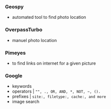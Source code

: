 ### Geospy
- automated tool to find photo location

### OverpassTurbo
- manuel photo location

### Pimeyes
- to find links on internet for a given picture

### Google 
- keywords
- operators | `"", ., OR, AND, *, NOT, ~, ().`
- prefixes | `site:, filetype:, cache:, and more`
- image search